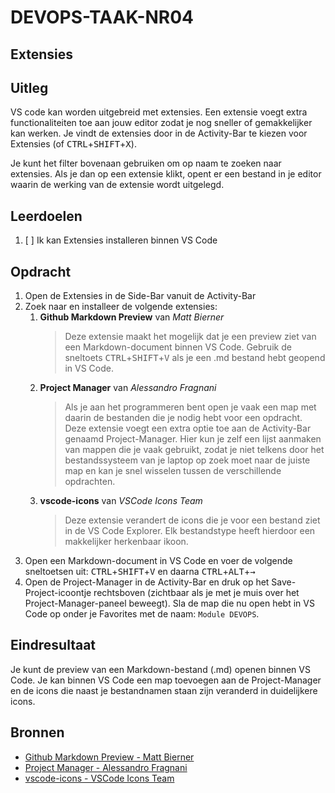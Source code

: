 # DEVOPS-TAAK-NR04

## Extensies

## Uitleg

VS code kan worden uitgebreid met extensies. Een extensie voegt extra functionaliteiten toe aan jouw editor zodat je nog sneller of gemakkelijker kan werken. Je vindt de extensies door in de Activity-Bar te kiezen voor Extensies (of <kbd>CTRL</kbd>+<kbd>SHIFT</kbd>+<kbd>X</kbd>).

Je kunt het filter bovenaan gebruiken om op naam te zoeken naar extensies. Als je dan op een extensie klikt, opent er een bestand in je editor waarin de werking van de extensie wordt uitgelegd.

## Leerdoelen

1. [ ] Ik kan Extensies installeren binnen VS Code 

## Opdracht

1. Open de Extensies in de Side-Bar vanuit de Activity-Bar
2. Zoek naar en installeer de volgende extensies:
   1. **Github Markdown Preview** van *Matt Bierner*
        > Deze extensie maakt het mogelijk dat je een preview ziet van een Markdown-document binnen VS Code. Gebruik de sneltoets <kbd>CTRL</kbd>+<kbd>SHIFT</kbd>+<kbd>V</kbd> als je een .md bestand hebt geopend in VS Code.
   2. **Project Manager** van *Alessandro Fragnani*
        > Als je aan het programmeren bent open je vaak een map met daarin de bestanden die je nodig hebt voor een opdracht. Deze extensie voegt een extra optie toe aan de Activity-Bar genaamd Project-Manager. Hier kun je zelf een lijst aanmaken van mappen die je vaak gebruikt, zodat je niet telkens door het bestandssysteem van je laptop op zoek moet naar de juiste map en kan je snel wisselen tussen de verschillende opdrachten.
   3. **vscode-icons** van *VSCode Icons Team*
        > Deze extensie verandert de icons die je voor een bestand ziet in de VS Code Explorer. Elk bestandstype heeft hierdoor een makkelijker herkenbaar ikoon.
3. Open een Markdown-document in VS Code en voer de volgende sneltoetsen uit: <kbd>CTRL</kbd>+<kbd>SHIFT</kbd>+<kbd>V</kbd> en daarna <kbd>CTRL</kbd>+<kbd>ALT</kbd>+<kbd>&rarr;</kbd> 
4. Open de Project-Manager in de Activity-Bar en druk op het Save-Project-icoontje rechtsboven (zichtbaar als je met je muis over het Project-Manager-paneel beweegt). Sla de map die nu open hebt in VS Code op onder je Favorites met de naam: `Module DEVOPS`.

## Eindresultaat

Je kunt de preview van een Markdown-bestand (.md) openen binnen VS Code. Je kan binnen VS Code een map toevoegen aan de Project-Manager en de icons die naast je bestandnamen staan zijn veranderd in duidelijkere icons.

## Bronnen

- [Github Markdown Preview - Matt Bierner](https://marketplace.visualstudio.com/items?itemName=bierner.github-markdown-preview)
- [Project Manager - Alessandro Fragnani](https://marketplace.visualstudio.com/items?itemName=alefragnani.project-manager)
- [vscode-icons - VSCode Icons Team](https://marketplace.visualstudio.com/items?itemName=vscode-icons-team.vscode-icons)
